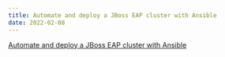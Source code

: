 ```yaml
---
title: Automate and deploy a JBoss EAP cluster with Ansible
date: 2022-02-08
---
```


[Automate and deploy a JBoss EAP cluster with Ansible](https://developers.redhat.com/articles/2022/02/08/automate-and-deploy-jboss-eap-cluster-ansible)
